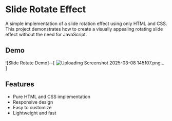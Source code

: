 # Slide Rotate Effect

A simple implementation of a slide rotation effect using only HTML and CSS. This project demonstrates how to create a visually appealing rotating slide effect without the need for JavaScript.



## Demo

![Slide Rotate Demo]--[  ![Uploading Screenshot 2025-03-08 145107.png…]()
]

## Features

- Pure HTML and CSS implementation
- Responsive design
- Easy to customize
- Lightweight and fast

